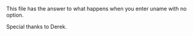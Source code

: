 This file has the answer to what happens when you enter uname with no option.

Special thanks to Derek.
